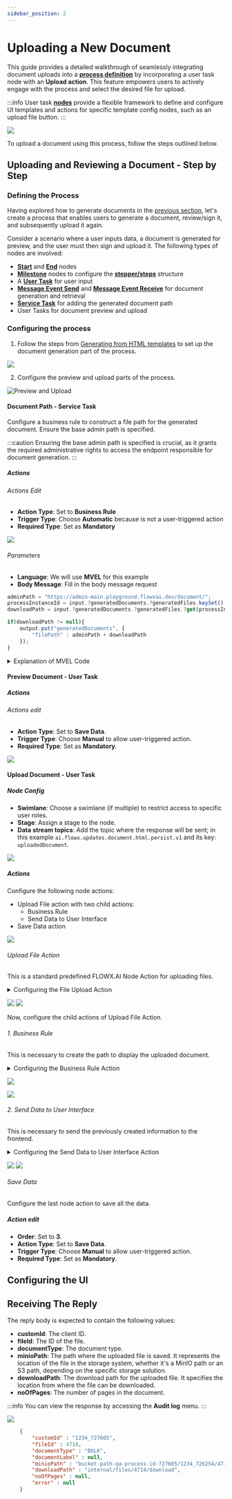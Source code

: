 ```yaml
---
sidebar_position: 2
---
```


# Uploading a New Document

This guide provides a detailed walkthrough of seamlessly integrating document uploads into a [**process definition**](../../../../../terms/flowx-process-definition) by incorporating a user task node with an **Upload action**. This feature empowers users to actively engage with the process and select the desired file for upload.

:::info
User task [**nodes**](../../../../../terms/flowx-node) provide a flexible framework to define and configure UI templates and actions for specific template config nodes, such as an upload file button.
:::

![](https://s3.eu-west-1.amazonaws.com/docx.flowx.ai/platform-deep-dive/docs_upload_proc.png)

To upload a document using this process, follow the steps outlined below.

## Uploading and Reviewing a Document - Step by Step

### Defining the Process

Having explored how to generate documents in the [previous section](./generate-docs-based-on-templates/generating-from-html-templates.md), let's create a process that enables users to generate a document, review/sign it, and subsequently upload it again.

Consider a scenario where a user inputs data, a document is generated for preview, and the user must then sign and upload it. The following types of nodes are involved:

- [**Start**](../../../../../building-blocks/node/start-end-node.md#start-node) and [**End**](../../../../../building-blocks/node/start-end-node.md#end-node) nodes
- [**Milestone**](../../../../../building-blocks/node/milestone-node.md) nodes to configure the [**stepper/steps**](../../../../../building-blocks/node/milestone-node.md#stepper--steps) structure
- A [**User Task**](../../../../../building-blocks/node/user-task-node.md) for user input
- [**Message Event Send**](../../../../../building-blocks/node/message-send-received-task-node.md#message-send-task) and [**Message Event Receive**](../../../../../building-blocks/node/message-send-received-task-node.md#message-receive-task) for document generation and retrieval
- [**Service Task**](../../../../../building-blocks/node/task-node.md) for adding the generated document path
- User Tasks for document preview and upload

### Configuring the process

1. Follow the steps from [Generating from HTML templates](./generate-docs-based-on-templates/generating-from-html-templates.md) to set up the document generation part of the process.

![](https://s3.eu-west-1.amazonaws.com/docx.flowx.ai/release34/file_upload_proc.png)

2. Configure the preview and upload parts of the process.

![Preview and Upload](https://s3.eu-west-1.amazonaws.com/docx.flowx.ai/release34/preview_and_upload.png)


#### Document Path - Service Task

Configure a business rule to construct a file path for the generated document. Ensure the base admin path is specified.

:::caution
Ensuring the base admin path is specified is crucial, as it grants the required administrative rights to access the endpoint responsible for document generation.
:::

##### **Actions**

###### Actions Edit

- **Action Type**: Set to **Business Rule**
- **Trigger Type**: Choose **Automatic** because is not a user-triggered action
- **Required Type**: Set as **Mandatory**

![](https://s3.eu-west-1.amazonaws.com/docx.flowx.ai/release34/create_document_path.png)

###### Parameters

- **Language**: We will use **MVEL** for this example
- **Body Message**: Fill in the body message request

```js
adminPath = "https://admin-main.playground.flowxai.dev/document/";
processInstanceId = input.?generatedDocuments.?generatedFiles.keySet().toArray()[0];
downloadPath = input.?generatedDocuments.?generatedFiles.?get(processInstanceId).Company_Client_Document.downloadPath;

if(downloadPath != null){
    output.put("generatedDocuments", {
        "filePath" : adminPath + downloadPath
    });
}
```

<details>
  <summary>Explanation of MVEL Code</summary>


* **adminPath**: Base URL for the admin path.

```java
adminPath = "https://admin-main.playground.flowxai.dev/document/";
```
* **processInstanceId**: Extracts the process instance ID from the input. Assumes an input structure with a generatedDocuments property containing a generatedFiles property. Retrieves the keys, converts them to an array, and selects the first element.

```java
processInstanceId = input.?generatedDocuments.?generatedFiles.keySet().toArray()[0];
```

* **downloadPath**: Retrieves the downloadPath property using the obtained processInstanceId.

```java
downloadPath = input.?generatedDocuments.?generatedFiles.?get(processInstanceId).Company_Client_Document.downloadPath;`
```

* **if condition**: Checks if downloadPath is not null and constructs a new object in the output map.

```java
if(downloadPath != null){
    output.put("generatedDocuments", {
        "filePath" : adminPath + downloadPath
    });
}
```

</details>

#### Preview Document - User Task

##### **Actions**

###### Actions edit

* **Action Type**: Set to **Save Data**.
* **Trigger Type**: Choose **Manual** to allow user-triggered action.
* **Required Type**: Set as **Mandatory**.

![](https://s3.eu-west-1.amazonaws.com/docx.flowx.ai/release34/document_preview_action.png)

#### Upload Document - User Task

##### **Node Config**

* **Swimlane**: Choose a swimlane (if multiple) to restrict access to specific user roles.
* **Stage**: Assign a stage to the node.
* **Data stream topics**: Add the topic where the response will be sent; in this example `ai.flowx.updates.document.html.persist.v1` and its key: `uploadedDocument`.

![](https://s3.eu-west-1.amazonaws.com/docx.flowx.ai/release34/upload_document_node_config.png)

##### **Actions**

Configure the following node actions:

* Upload File action with two child actions:
    * Business Rule
    * Send Data to User Interface
* Save Data action

![](https://s3.eu-west-1.amazonaws.com/docx.flowx.ai/release34/upload_document_actions.png)

###### Upload File Action

This is a standard predefined FLOWX.AI Node Action for uploading files.

<details>
<summary>Configuring the File Upload Action</summary>

##### Action edit

* **Action Type**: Set to **Upload File**.
* **Trigger Type**: Choose **Manual** to allow user-triggered action.
* **Required Type**: Set it as **Optional**.
* **Repeatable**: Check this option if the action can be triggered multiple times. 

##### Parameters

* **Topics**: Kafka topic where the file will be posted, in this example `ai.flowx.in.document.persist.v1`.

:::info
to be added where to find kafka topics
:::

* **Document Type**: Metadata for the document plugin, in this example `BULK`.
* **Folder**: Configure a value by which the file will be identified, in this example it will be the`${processInstanceId}` (it will be replaced at runtime with a generated process instance id).
* **Advanced configuration (Show headers)**: This represents a JSON value that will be sent on the headers of the Kafka message, in this example:

```json
{"processInstanceId": ${processInstanceId}, "destinationId": "upload_document", "callbacksForAction": "uploadDocument"}`
```
:::tip
`callbacksForAction` - the value of this key is a string that specifies a callback action associated with the "upload_document" destination ID (node). This is part of an event-driven system (Kafka send action) where this callback will be called once the "upload_document" action is completed.
:::


##### Data to send

* **Keys**: Used when data is sent from the frontend via an action for data validation.

</details>

![](https://s3.eu-west-1.amazonaws.com/docx.flowx.ai/release34/upload_config_a.png)
![](https://s3.eu-west-1.amazonaws.com/docx.flowx.ai/release34/upload_config_b.png)

Now, configure the child actions of Upload File Action.

###### 1. Business Rule 

This is necessary to create the path to display the uploaded document.

<details>
<summary>Configuring the Business Rule Action</summary>

##### Action edit

* **Order**: Set to **1** so it will be processed before the second child action.
* **Action Type**: Set to **Upload File**.
* **Trigger Type**: Choose **Automatic**, it does not need user intervention.
* **Required Type**: Set as **Mandatory**.
* **Repeatable**: Check this option if the action can be triggered multiple times. 

##### Parameters

* **Language**: In this example we will use **MVEL**.
* **Body Message**: Fill in the body of the message request by applying a logic similar to the one utilized in configuring the "preview_document" node. Establish a path that will be later employed to showcase the uploaded document within a preview UI component.


```js
adminPath = "https://admin-main.playground.flowxai.dev/document/";
downloadPath = input.?uploadedDocument.?downloadPath;

if(downloadPath != null){
    output.put("uploadedDocument", {
        "filePath" : adminPath + downloadPath
    });
}
```

</details>

![](https://s3.eu-west-1.amazonaws.com/docx.flowx.ai/release34/upload_business_rule_a.png)

![](https://s3.eu-west-1.amazonaws.com/docx.flowx.ai/release34/upload_business_rule_b.png)

###### 2. Send Data to User Interface

This is necessary to send the previously created information to the frontend.

<details>
<summary>Configuring the Send Data to User Interface Action</summary>

##### Action Edit

* **Order**: Set to **2** so it will be processed after the previously created Business Rule.
* **Action Type**: Set to **Send data to user interface**.
* **Trigger Type**: Choose **Automatic**, it does not need user intervention.
* **Required Type**: Set as **Mandatory**.
* **Repeatable**: Check this option if the action can be triggered multiple times. 

##### Parameters

* **Message Type**: Set to **Default**.
* **Body Message**: Populate the body of the message request; this object will be utilized to bind it to the document preview UI element.

```json
{
    "uploadedDocument": {
        "filePath": "${uploadedDocument.filePath}"
    }
}
```
* **Target Process**: Used to specify to what running process instance should this message be sent - set to **Active Process**.

</details>

![](https://s3.eu-west-1.amazonaws.com/docx.flowx.ai/release34/send_to_UI_a.png)
![](https://s3.eu-west-1.amazonaws.com/docx.flowx.ai/release34/send_to_UI_b.png)


###### Save Data

Configure the last node action to save all the data.

##### Action edit

* **Order**: Set to **3**.
* **Action Type**: Set to **Save Data**.
* **Trigger Type**: Choose **Manual** to allow user-triggered action.
* **Required Type**: Set as **Mandatory**.

## Configuring the UI

## Receiving The Reply

The reply body is expected to contain the following values:

* **customId**: The client ID.
* **fileId**: The ID of the file.
* **documentType**: The document type.
* **minioPath**: The path where the uploaded file is saved. It represents the location of the file in the storage system, whether it's a MinIO path or an S3 path, depending on the specific storage solution.
* **downloadPath**: The download path for the uploaded file. It specifies the location from where the file can be downloaded.
* **noOfPages**: The number of pages in the document.

:::info
You can view the response by accessing the **Audit log** menu.
:::

![](https://s3.eu-west-1.amazonaws.com/docx.flowx.ai/platform-deep-dive/audit_log_doc_upload.png)

```json
    {
        "customId" : "1234_727605",
        "fileId" : 4718,
        "documentType" : "BULK",
        "documentLabel" : null,
        "minioPath" : "bucket-path-qa-process-id-727605/1234_726254/4718_BULK.png",
        "downloadPath" : "internal/files/4714/download",
        "noOfPages" : null,
        "error" : null
    }
```